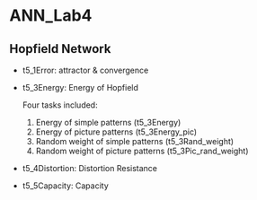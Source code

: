 ANN_Lab4
=======
Hopfield Network
--------------

* t5_1Error: attractor & convergence

* t5_3Energy: Energy of Hopfield

  Four tasks included:
  1. Energy of simple patterns (t5_3Energy)
  2. Energy of picture patterns (t5_3Energy_pic)
  3. Random weight of simple patterns (t5_3Rand_weight)
  4. Random weight of picture patterns (t5_3Pic_rand_weight)

* t5_4Distortion: Distortion Resistance

* t5_5Capacity: Capacity

